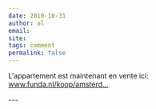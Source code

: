 ```yaml
---
date: 2010-10-31
author: al
email: 
site: 
tags: comment
permalink: false
---
```


<p>L'appartement est maintenant en vente ici:<br />
<a href="http://www.funda.nl/koop/amsterdam/appartement-47799424-cornelis-trooststraat-35-iii/" title="http://www.funda.nl/koop/amsterdam/appartement-47799424-cornelis-trooststraat-35-iii/" rel="nofollow">www.funda.nl/koop/amsterd...</a></p>
---